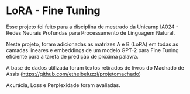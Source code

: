# LoRA - Fine Tuning

Esse projeto foi feito para a disciplina de mestrado da Unicamp IA024 - Redes Neurais Profundas para Processamento de Linguagem Natural.

Neste projeto, foram adicionadas as matrizes A e B (LoRA) em todas as camadas lineares e embeddings de um modelo GPT-2 para Fine Tuning eficiente para a tarefa de predição de próxima palavra.

A base de dados utilizada foram textos retirados de livros do Machado de Assis (https://github.com/ethelbeluzzi/projetomachado)

Acurácia, Loss e Perplexidade foram avaliadas.
